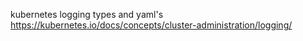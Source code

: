 kubernetes logging types and yaml's
https://kubernetes.io/docs/concepts/cluster-administration/logging/